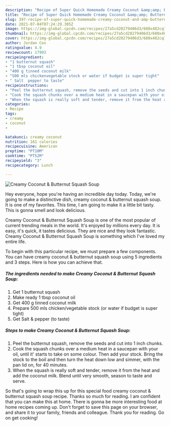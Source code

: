 ```yaml
---
description: "Recipe of Super Quick Homemade Creamy Coconut &amp;amp; Butternut Squash Soup"
title: "Recipe of Super Quick Homemade Creamy Coconut &amp;amp; Butternut Squash Soup"
slug: 397-recipe-of-super-quick-homemade-creamy-coconut-and-amp-butternut-squash-soup
date: 2021-07-04T07:24:29.305Z
image: https://img-global.cpcdn.com/recipes/27a5cd20279406d3/680x482cq70/creamy-coconut-butternut-squash-soup-recipe-main-photo.jpg
thumbnail: https://img-global.cpcdn.com/recipes/27a5cd20279406d3/680x482cq70/creamy-coconut-butternut-squash-soup-recipe-main-photo.jpg
cover: https://img-global.cpcdn.com/recipes/27a5cd20279406d3/680x482cq70/creamy-coconut-butternut-squash-soup-recipe-main-photo.jpg
author: Jordan Cox
ratingvalue: 4.9
reviewcount: 17993
recipeingredient:
- "1 butternut squash"
- "1 tbsp coconut oil"
- "400 g tinned coconut milk"
- "500 mls chickenvegetable stock or water if budget is super tight"
- " Salt  pepper to taste"
recipeinstructions:
- "Peel the butternut squash, remove the seeds and cut into 1 inch chunks."
- "Cook the squash chunks over a medium heat in a saucepan with your oil, until it&#39; starts to take on some colour. Then add your stock. Bring the stock to the boil and then turn the heat down low and simmer, with the pan lid on, for 40 minutes."
- "When the squash is really soft and tender, remove it from the heat and add the coconut milk. Blend until very smooth, season to taste and serve."
categories:
- Recipe
tags:
- creamy
- coconut
- 

katakunci: creamy coconut  
nutrition: 161 calories
recipecuisine: American
preptime: "PT10M"
cooktime: "PT52M"
recipeyield: "3"
recipecategory: Lunch

---
```



![Creamy Coconut &amp; Butternut Squash Soup](https://img-global.cpcdn.com/recipes/27a5cd20279406d3/680x482cq70/creamy-coconut-butternut-squash-soup-recipe-main-photo.jpg)

Hey everyone, hope you're having an incredible day today. Today, we're going to make a distinctive dish, creamy coconut &amp; butternut squash soup. It is one of my favorites. This time, I am going to make it a little bit tasty. This is gonna smell and look delicious.



Creamy Coconut &amp; Butternut Squash Soup is one of the most popular of current trending meals in the world. It's enjoyed by millions every day. It is easy, it's quick, it tastes delicious. They are nice and they look fantastic. Creamy Coconut &amp; Butternut Squash Soup is something which I've loved my entire life.


To begin with this particular recipe, we must prepare a few components. You can have creamy coconut &amp; butternut squash soup using 5 ingredients and 3 steps. Here is how you can achieve that.

<!--inarticleads1-->

##### The ingredients needed to make Creamy Coconut &amp; Butternut Squash Soup:

1. Get 1 butternut squash
1. Make ready 1 tbsp coconut oil
1. Get 400 g tinned coconut milk
1. Prepare 500 mls chicken/vegetable stock (or water if budget is super tight)
1. Get  Salt &amp; pepper (to taste)




<!--inarticleads2-->

##### Steps to make Creamy Coconut &amp; Butternut Squash Soup:

1. Peel the butternut squash, remove the seeds and cut into 1 inch chunks.
1. Cook the squash chunks over a medium heat in a saucepan with your oil, until it&#39; starts to take on some colour. Then add your stock. Bring the stock to the boil and then turn the heat down low and simmer, with the pan lid on, for 40 minutes.
1. When the squash is really soft and tender, remove it from the heat and add the coconut milk. Blend until very smooth, season to taste and serve.




So that's going to wrap this up for this special food creamy coconut &amp; butternut squash soup recipe. Thanks so much for reading. I am confident that you can make this at home. There is gonna be more interesting food at home recipes coming up. Don't forget to save this page on your browser, and share it to your family, friends and colleague. Thank you for reading. Go on get cooking!
